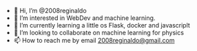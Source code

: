 - 👋 Hi, I’m @2008reginaldo
- 👀 I’m interested in WebDev and machine learning. 
- 🌱 I’m currently learning a little os Flask, docker and javascriplt
- 💞️ I’m looking to collaborate on machine learning for physics
- 📫 How to reach me by email 2008reginaldo@gmail.com

<!---
2008reginaldo/2008reginaldo is a ✨ special ✨ repository because its `README.md` (this file) appears on your GitHub profile.
You can click the Preview link to take a look at your changes.
--->
